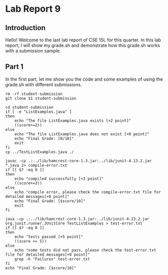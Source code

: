 # Lab Report 9
## Introduction
Hello! Welcome to the last lab report of CSE 15L for this quarter. In this lab report, I will show my grade.sh and demonstrate how this grade.sh works with a submission sample.

## Part 1
In the first part, let me show you the code and some examples of using the grade.sh with different submissions.

```
rm -rf student-submission
git clone $1 student-submission

cd student-submission
if [ -e "ListExamples.java" ]
then 
    echo "The file ListExamples.java exists [+2 point]"
    ((score+=2))
else 
    echo "The file ListExamples.java does not exist [+0 point]"
    echo "Final Grade: [0/10]"
    exit
fi
cp ../TestListExamples.java ./

javac -cp .:../lib/hamcrest-core-1.3.jar:../lib/junit-4.13.2.jar *.java 2> compile-error.txt
if [[ $? -eq 0 ]]
then
    echo "compiled successfully [+3 point]"
    ((score+=3))
else
    echo "compile error, please check the compile-error.txt file for detailed messages[+0 point]"
    echo "Final Grade: [$score/10]"
    exit
fi

java -cp .:../lib/hamcrest-core-1.3.jar:../lib/junit-4.13.2.jar org.junit.runner.JUnitCore TestListExamples > test-error.txt
if [[ $? -eq 0 ]]
then
    echo "tests passed [+5 point]"
    ((score += 5))
else
    echo "some tests did not pass, please check the test-error.txt file for detailed messages[+0 point]"
    grep -h "Failures" test-error.txt
fi
echo "Final Grade: [$score/10]"
```
